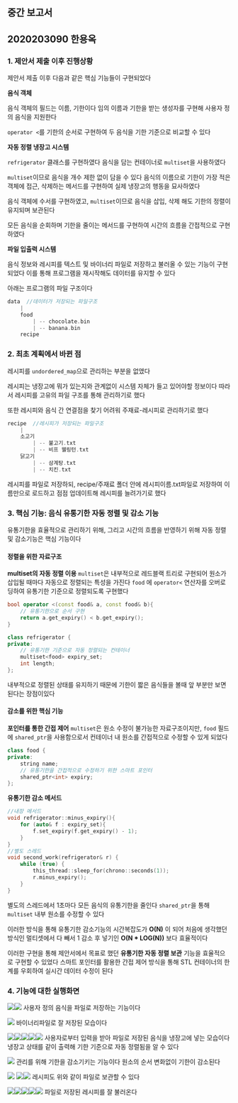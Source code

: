 ## 중간 보고서
## 2020203090 한용옥

### **1. 제안서 제출 이후 진행상황**

제안서 제출 이후 다음과 같은 핵심 기능들이 구현되었다

**음식 객체**

음식 객체의 필드는 이름, 기한이다
임의 이름과 기한을 받는 생성자를 구현해 사용자 정의 음식을 지원한다

`operator <`를 기한의 순서로 구현하여 두 음식을 기한 기준으로 비교할 수 있다

**자동 정렬 냉장고 시스템**

`refrigerator` 클래스를 구현하였다
음식을 담는 컨테이너로 `multiset`을 사용하였다

`multiset`이므로 음식을 개수 제한 없이 담을 수 있다
음식의 이름으로 기한이 가장 적은 객체에 접근, 삭제하는 메서드를 구현하여
실제 냉장고의 행동을 묘사하였다

음식 객체에 수서를 구현하였고, `multiset`이므로 음식을 삽입, 삭제 해도
기한의 정렬이 유지되며 보관된다

모든 음식을 순회하며 기한을 줄이는 메서드를 구현하여 시간의 흐름을 간접적으로 구현하였다

**파일 입출력 시스템**

음식 정보와 레시피를 텍스트 및 바이너리 파일로 저장하고 불러올 수 있는 기능이 구현되었다
이를 통해 프로그램을 재시작해도 데이터를 유지할 수 있다

아래는 프로그램의 파일 구조이다
```cpp
data  //데이터가 저장되는 파일구조
    |
    food
        | -- chocolate.bin
        | -- banana.bin
    recipe
```

### **2. 최초 계획에서 바뀐 점**

레시피를 `undordered_map`으로 관리하는 부분을 없앴다

레시피는 냉장고에 뭐가 있는지와 관계없이 시스템 자체가 들고 있어야할 정보이다
따라서 레시피를 고유의 파일 구조를 통해 관리하기로 했다

또한 레시피와 음식 간 연결점을 찾기 어려워 주재료-레시피로 관리하기로 했다
```cpp
recipe  //레시피가 저장되는 파일구조
    |
    소고기
        | -- 불고기.txt
        | -- 비프 웰링턴.txt
    닭고기
        | -- 삼계탕.txt
        | -- 치킨.txt
```
레시피를 파일로 저장하되, recipe/주재료 폴더 안에 레시피이름.txt파일로 저장하여
이름만으로 로드하고 점점 업데이트해 레시피를 늘려가기로 했다

### **3. 핵심 기능: 음식 유통기한 자동 정렬 및 감소 기능**

유통기한을 효율적으로 관리하기 위해, 그리고 시간의 흐름을 반영하기 위해
자동 정렬 및 감소기능은 핵심 기능이다

#### 정렬을 위한 자료구조

**multiset의 자동 정렬 이용**
`multiset`은 내부적으로 레드블랙 트리로 구현되어 원소가 삽입될 때마다 자동으로 정렬되는 특성을 가진다
`food` 에 `operator<` 연산자를 오버로딩하여 유통기한 기준으로 정렬되도록 구현했다

```cpp
bool operator <(const food& a, const food& b){
    // 유통기한으로 순서 구현
	return a.get_expiry() < b.get_expiry(); 
}

class refrigerator {
private:
    // 유통기한 기준으로 자동 정렬되는 컨테이너
    multiset<food> expiry_set;
    int length;
};
```

내부적으로 정렬된 상태를 유지하기 때문에
기한이 짧은 음식들을 볼때 앞 부분만 보면 된다는 장점이있다

#### 감소를 위한 핵심 기능

**포인터를 통한 간접 제어**
`multiset`은 원소 수정이 불가능한 자료구조이지만,
`food` 필드에 `shared_ptr`을 사용함으로서 컨테이너 내 원소를
간접적으로 수정할 수 있게 되었다

```cpp
class food {
private:
    string name;
    // 유통기한을 간접적으로 수정하기 위한 스마트 포인터
    shared_ptr<int> expiry;
};
```
**유통기한 감소 메서드**
```cpp
//내장 메서드
void refrigerator::minus_expiry(){
	for (auto& f : expiry_set){
		f.set_expiry(f.get_expiry() - 1);
	}
}
//별도 스레드
void second_work(refrigerator& r) {
    while (true) {
        this_thread::sleep_for(chrono::seconds(1));
        r.minus_expiry();
    }
}
```
별도의 스레드에서 1초마다 모든 음식의 유통기한을 줄인다
`shared_ptr`을 통해 `multiset` 내부 원소를 수정할 수 있다

이러한 방식을 통해 유통기한 감소기능의 시간복잡도가 **O(N)** 이 되어
처음에 생각했던 방식인 멀티셋에서 다 빼서 1 감소 후 넣기인 **O(N * LOG(N))** 보다 효율적이다

이러한 구현을 통해 제안서에서 목표로 했던 **유통기한 자동 정렬 보관** 기능을 효율적으로 구현할 수 있었다
스마트 포인터를 활용한 간접 제어 방식을 통해 STL 컨테이너의 한계를 우회하여 실시간 데이터 수정이 된다

### 4. 기능에 대한 실행화면

![](중간보고서용캡처/음식을파일로저장.png)![](중간보고서용캡처/음식을파일로저장2.png)
사용자 정의 음식을 파일로 저장하는 기능이다

![](중간보고서용캡처/음식파일저장모습.png)
바이너리파일로 잘 저장된 모습이다

![](중간보고서용캡처/음식로드1.png)![](중간보고서용캡처/음식로드2.png)![](중간보고서용캡처/음식로드3.png)![](중간보고서용캡처/음식로드4.png)![](중간보고서용캡처/음식로드5.png)
사용자로부터 입력을 받아 파일로 저장된 음식을 냉장고에 넣는 모습이다
냉장고 상태를 같이 출력해 기한 기준으로 자동 정렬됨을 알 수 있다

![](중간보고서용캡처/기한감소.png)
관리를 위해 기한을 감소기키는 기능이다 원소의 순서 변화없이 기한이 감소된다

![](중간보고서용캡처/레시피입력개정.png)
![](중간보고서용캡처/레시피저장폴더개정.png)![](중간보고서용캡처/레시피파일저장개정.png)
레시피도 위와 같이 파일로 보관할 수 있다

![](중간보고서용캡처/레시피로드111.png)![](중간보고서용캡처/레시피로드222.png)![](중간보고서용캡처/레시피로드333.png)![](중간보고서용캡처/레시피로드444.png)![](중간보고서용캡처/레시피로드555.png)
파일로 저장된 레시피를 잘 불러온다